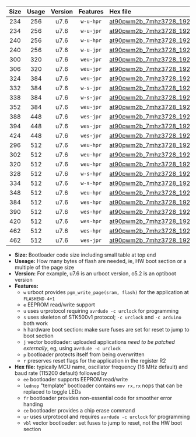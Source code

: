 |Size|Usage|Version|Features|Hex file|
|:-:|:-:|:-:|:-:|:--|
|234|256|u7.6|`w-u-hpr`|[at90pwm2b_7mhz3728_19200bps_ur.hex](https://raw.githubusercontent.com/stefanrueger/urboot/main//at90pwm2b_7mhz3728_19200bps_ur.hex)|
|234|256|u7.6|`w-u-jpr`|[at90pwm2b_7mhz3728_19200bps_ur_vbl.hex](https://raw.githubusercontent.com/stefanrueger/urboot/main//at90pwm2b_7mhz3728_19200bps_ur_vbl.hex)|
|240|256|u7.6|`w-u-hpr`|[at90pwm2b_7mhz3728_19200bps_lednop_ur.hex](https://raw.githubusercontent.com/stefanrueger/urboot/main//at90pwm2b_7mhz3728_19200bps_lednop_ur.hex)|
|240|256|u7.6|`w-u-jpr`|[at90pwm2b_7mhz3728_19200bps_lednop_ur_vbl.hex](https://raw.githubusercontent.com/stefanrueger/urboot/main//at90pwm2b_7mhz3728_19200bps_lednop_ur_vbl.hex)|
|300|320|u7.6|`weu-jpr`|[at90pwm2b_7mhz3728_19200bps_ee_ur_vbl.hex](https://raw.githubusercontent.com/stefanrueger/urboot/main//at90pwm2b_7mhz3728_19200bps_ee_ur_vbl.hex)|
|306|320|u7.6|`weu-jpr`|[at90pwm2b_7mhz3728_19200bps_ee_lednop_ur_vbl.hex](https://raw.githubusercontent.com/stefanrueger/urboot/main//at90pwm2b_7mhz3728_19200bps_ee_lednop_ur_vbl.hex)|
|324|384|u7.6|`weu-jpr`|[at90pwm2b_7mhz3728_19200bps_ee_lednop_fr_ur_vbl.hex](https://raw.githubusercontent.com/stefanrueger/urboot/main//at90pwm2b_7mhz3728_19200bps_ee_lednop_fr_ur_vbl.hex)|
|332|384|u7.6|`w-s-jpr`|[at90pwm2b_7mhz3728_19200bps_vbl.hex](https://raw.githubusercontent.com/stefanrueger/urboot/main//at90pwm2b_7mhz3728_19200bps_vbl.hex)|
|338|384|u7.6|`w-s-jpr`|[at90pwm2b_7mhz3728_19200bps_lednop_vbl.hex](https://raw.githubusercontent.com/stefanrueger/urboot/main//at90pwm2b_7mhz3728_19200bps_lednop_vbl.hex)|
|352|384|u7.6|`weu-jpr`|[at90pwm2b_7mhz3728_19200bps_ee_lednop_fr_ce_ur_vbl.hex](https://raw.githubusercontent.com/stefanrueger/urboot/main//at90pwm2b_7mhz3728_19200bps_ee_lednop_fr_ce_ur_vbl.hex)|
|388|448|u7.6|`wes-jpr`|[at90pwm2b_7mhz3728_19200bps_ee_vbl.hex](https://raw.githubusercontent.com/stefanrueger/urboot/main//at90pwm2b_7mhz3728_19200bps_ee_vbl.hex)|
|394|448|u7.6|`wes-jpr`|[at90pwm2b_7mhz3728_19200bps_ee_lednop_vbl.hex](https://raw.githubusercontent.com/stefanrueger/urboot/main//at90pwm2b_7mhz3728_19200bps_ee_lednop_vbl.hex)|
|424|448|u7.6|`wes-jpr`|[at90pwm2b_7mhz3728_19200bps_ee_lednop_fr_vbl.hex](https://raw.githubusercontent.com/stefanrueger/urboot/main//at90pwm2b_7mhz3728_19200bps_ee_lednop_fr_vbl.hex)|
|296|512|u7.6|`weu-hpr`|[at90pwm2b_7mhz3728_19200bps_ee_ur.hex](https://raw.githubusercontent.com/stefanrueger/urboot/main//at90pwm2b_7mhz3728_19200bps_ee_ur.hex)|
|302|512|u7.6|`weu-hpr`|[at90pwm2b_7mhz3728_19200bps_ee_lednop_ur.hex](https://raw.githubusercontent.com/stefanrueger/urboot/main//at90pwm2b_7mhz3728_19200bps_ee_lednop_ur.hex)|
|320|512|u7.6|`weu-hpr`|[at90pwm2b_7mhz3728_19200bps_ee_lednop_fr_ur.hex](https://raw.githubusercontent.com/stefanrueger/urboot/main//at90pwm2b_7mhz3728_19200bps_ee_lednop_fr_ur.hex)|
|328|512|u7.6|`w-s-hpr`|[at90pwm2b_7mhz3728_19200bps.hex](https://raw.githubusercontent.com/stefanrueger/urboot/main//at90pwm2b_7mhz3728_19200bps.hex)|
|334|512|u7.6|`w-s-hpr`|[at90pwm2b_7mhz3728_19200bps_lednop.hex](https://raw.githubusercontent.com/stefanrueger/urboot/main//at90pwm2b_7mhz3728_19200bps_lednop.hex)|
|348|512|u7.6|`weu-hpr`|[at90pwm2b_7mhz3728_19200bps_ee_lednop_fr_ce_ur.hex](https://raw.githubusercontent.com/stefanrueger/urboot/main//at90pwm2b_7mhz3728_19200bps_ee_lednop_fr_ce_ur.hex)|
|384|512|u7.6|`wes-hpr`|[at90pwm2b_7mhz3728_19200bps_ee.hex](https://raw.githubusercontent.com/stefanrueger/urboot/main//at90pwm2b_7mhz3728_19200bps_ee.hex)|
|390|512|u7.6|`wes-hpr`|[at90pwm2b_7mhz3728_19200bps_ee_lednop.hex](https://raw.githubusercontent.com/stefanrueger/urboot/main//at90pwm2b_7mhz3728_19200bps_ee_lednop.hex)|
|420|512|u7.6|`wes-hpr`|[at90pwm2b_7mhz3728_19200bps_ee_lednop_fr.hex](https://raw.githubusercontent.com/stefanrueger/urboot/main//at90pwm2b_7mhz3728_19200bps_ee_lednop_fr.hex)|
|462|512|u7.6|`wes-hpr`|[at90pwm2b_7mhz3728_19200bps_ee_lednop_fr_ce.hex](https://raw.githubusercontent.com/stefanrueger/urboot/main//at90pwm2b_7mhz3728_19200bps_ee_lednop_fr_ce.hex)|
|462|512|u7.6|`wes-jpr`|[at90pwm2b_7mhz3728_19200bps_ee_lednop_fr_ce_vbl.hex](https://raw.githubusercontent.com/stefanrueger/urboot/main//at90pwm2b_7mhz3728_19200bps_ee_lednop_fr_ce_vbl.hex)|

- **Size:** Bootloader code size including small table at top end
- **Useage:** How many bytes of flash are needed, ie, HW boot section or a multiple of the page size
- **Version:** For example, u7.6 is an urboot version, o5.2 is an optiboot version
- **Features:**
  + `w` urboot provides `pgm_write_page(sram, flash)` for the application at `FLASHEND-4+1`
  + `e` EEPROM read/write support
  + `u` uses urprotocol requiring `avrdude -c urclock` for programming
  + `s` uses skeleton of STK500v1 protocol; `-c urclock` and `-c arduino` both work
  + `h` hardware boot section: make sure fuses are set for reset to jump to boot section
  + `j` vector bootloader: uploaded applications *need to be patched externally*, eg, using `avrdude -c urclock`
  + `p` bootloader protects itself from being overwritten
  + `r` preserves reset flags for the application in the register R2
- **Hex file:** typically MCU name, oscillator frequency (16 MHz default) and baud rate (115200 default) followed by
  + `ee` bootloader supports EEPROM read/write
  + `lednop` "template" bootloader contains `mov rx,rx` nops that can be replaced to toggle LEDs
  + `fr` bootloader provides non-essential code for smoother error handing
  + `ce` bootloader provides a chip erase command
  + `ur` uses urprotocol and requires `avrdude -c urclock` for programming
  + `vbl` vector bootloader: set fuses to jump to reset, not the HW boot section
